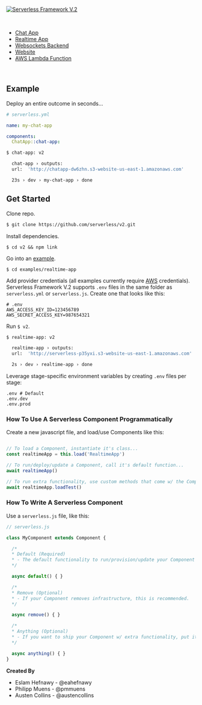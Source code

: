 [![Serverless Framework V.2](https://s3.amazonaws.com/assets.github.serverless/readme-serverless-framework-v2-1.png)](http://serverless.com)

&nbsp;

* [Chat App](./examples/chat-app)
* [Realtime App](./examples/realtime-app)
* [Websockets Backend](./examples/socket)
* [Website](./examples/website)
* [AWS Lambda Function](./examples/aws-lambda)

&nbsp;

## Example

Deploy an entire outcome in seconds...

```yaml
# serverless.yml

name: my-chat-app

components:
  ChatApp::chat-app:
```
```bash
$ chat-app: v2

  chat-app › outputs:
  url:  'http://chatapp-dw6zhn.s3-website-us-east-1.amazonaws.com'

  23s › dev › my-chat-app › done
```

## Get Started

Clone repo.

```bash
$ git clone https://github.com/serverless/v2.git
```

Install dependencies.

```
$ cd v2 && npm link
```

Go into an [example](./examples).

```
$ cd examples/realtime-app
```

Add provider credentials (all examples currently require [AWS](https://aws.amazon.com/) credentials).  Serverless Framework V.2 supports `.env` files in the same folder as `serverless.yml` or `serverless.js`.  Create one that looks like this:

```text
# .env
AWS_ACCESS_KEY_ID=123456789
AWS_SECRET_ACCESS_KEY=987654321
```

Run `$ v2`.

```bash
$ realtime-app: v2

  realtime-app › outputs:
  url:  'http://serverless-p35yxi.s3-website-us-east-1.amazonaws.com'

  2s › dev › realtime-app › done
```

Leverage stage-specific environment variables by creating `.env` files per stage:

```
.env # Default
.env.dev
.env.prod
```

### How To Use A Serverless Component Programmatically

Create a new javascript file, and load/use Components like this:

```javascript

// To load a Component, instantiate it's class...
const realtimeApp = this.load('RealtimeApp')

// To run/deploy/update a Component, call it's default function...
await realtimeApp()

// To run extra functionality, use custom methods that come w/ the Component...
await realtimeApp.loadTest()
```

### How To Write A Serverless Component

Use a `serverless.js` file, like this:

```javascript
// serverless.js

class MyComponent extends Component {

  /*
  * Default (Required)
  * - The default functionality to run/provision/update your Component
  */

  async default() { }

  /*
  * Remove (Optional)
  * - If your Component removes infrastructure, this is recommended.
  */

  async remove() { }

  /*
  * Anything (Optional)
  * - If you want to ship your Component w/ extra functionality, put it in a method.
  */

  async anything() { }
}

```

**Created By**

* Eslam Hefnawy - @eahefnawy
* Philipp Muens - @pmmuens
* Austen Collins - @austencollins
